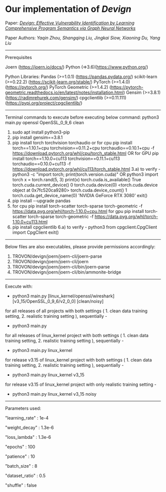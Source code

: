 # Our implementation of _Devign_

Paper: 
[_Devign: Effective Vulnerability Identification by Learning Comprehensive Program Semantics via Graph Neural Networks_](https://arxiv.org/abs/1909.03496)

Paper Authors:
_Yaqin Zhou, Shangqing Liu, Jingkai Siow, Xiaoning Du, Yang Liu_

---

Prerequisites

Joern (https://joern.io/docs/)
Python (=>3.6)(https://www.python.org/)

Python Libraries:
Pandas (>=1.0.1) (https://pandas.pydata.org/)
scikit-learn (>=0.22.2) (https://scikit-learn.org/stable/)
PyTorch (>=1.4.0) (https://pytorch.org/)
PyTorch Geometric (>=1.4.2) (https://pytorch-geometric.readthedocs.io/en/latest/notes/installation.html)
Gensim (>=3.8.1) (https://radimrehurek.com/gensim/)
cpgclientlib (>=0.11.111) (https://pypi.org/project/cpgclientlib/)

---

Terminal commands to execute before executing below command: 
python3 main.py openssl OpenSSL_0_9_6 clean
1) sudo apt install python3-pip
2) pip install gensim==3.8.1
3) pip install torch torchvision torchaudio
   or for cpu
   pip install torch==1.10.1+cpu torchvision==0.11.2+cpu torchaudio==0.10.1+cpu -f https://download.pytorch.org/whl/cpu/torch_stable.html
   OR for GPU
   pip install torch==1.10.0+cu113 torchvision==0.11.1+cu113 torchaudio==0.10.0+cu113 -f https://download.pytorch.org/whl/cu113/torch_stable.html
3.a) to verify - 	python3 -c "import torch; print(torch.version.cuda)"
					OR
					python3
					import torch
					x = torch.rand(5, 3)
					print(x)
					torch.cuda.is_available()
					True
					torch.cuda.current_device()
					0
					torch.cuda.device(0)
					<torch.cuda.device object at 0x7fc520ca9280>
					torch.cuda.device_count()
					1
					torch.cuda.get_device_name(0)
					'NVIDIA GeForce RTX 3080'
					exit()
4) pip install --upgrade pandas
5) 	for cpu
	pip install torch-scatter torch-sparse torch-geometric -f https://data.pyg.org/whl/torch-1.10.0+cpu.html
	for gpu
    pip install torch-scatter torch-sparse torch-geometric -f https://data.pyg.org/whl/torch-1.10.0+cu113.html
6) pip install cpgclientlib
6.a) to verify - 	python3
					from cpgclient.CpgClient import CpgClient
					exit()

---

Below files are also executables, please provide permissions accordingly:
1) TROVON/devign/joern/joern-cli/joern-parse
2) TROVON/devign/joern/joern-cli/joern
3) TROVON/devign/joern/joern-cli/bin/joern-parse
4) TROVON/devign/joern/joern-cli/bin/ammonite-bridge

---

Execute with:

- python3 main.py [linux_kernel/openssl/wireshark] [v3_15/OpenSSL_0_9_6/v2_0_0] [clean/noisy]

for all releases of all projects with both settings ( 1. clean data training setting, 2. realistic training setting ), sequentially -

- python3 main.py

for all releases of linux_kernel project  with both settings ( 1. clean data training setting, 2. realistic training setting ), sequentially -

- python3 main.py linux_kernel

for release v3.15 of linux_kernel project  with both settings ( 1. clean data training setting, 2. realistic training setting ), sequentially -

- python3 main.py linux_kernel v3_15

for release v3.15 of linux_kernel project with only realistic training setting -

- python3 main.py linux_kernel v3_15 noisy
 
---

Parameters used:

"learning_rate" : 1e-4

"weight_decay" : 1.3e-6

"loss_lambda" : 1.3e-6

"epochs" : 100

"patience" : 10

"batch_size" : 8

"dataset_ratio" : 0.5

"shuffle" : false
